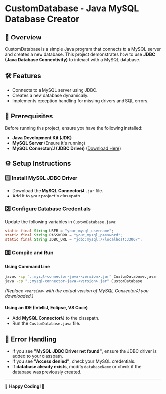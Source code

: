 # CustomDatabase - Java MySQL Database Creator

## 📌 Overview
CustomDatabase is a simple Java program that connects to a MySQL server and creates a new database. This project demonstrates how to use **JDBC (Java Database Connectivity)** to interact with a MySQL database.

## 🛠️ Features
- Connects to a MySQL server using JDBC.
- Creates a new database dynamically.
- Implements exception handling for missing drivers and SQL errors.

## 🚀 Prerequisites
Before running this project, ensure you have the following installed:

- **Java Development Kit (JDK)**  
- **MySQL Server** (Ensure it's running)  
- **MySQL Connector/J (JDBC Driver)** ([Download Here](https://dev.mysql.com/downloads/connector/j/))  

## ⚙️ Setup Instructions

### 1️⃣ Install MySQL JDBC Driver
- Download the **MySQL Connector/J** `.jar` file.  
- Add it to your project's classpath.

### 2️⃣ Configure Database Credentials
Update the following variables in `CustomDatabase.java`:
```java
static final String USER = "your_mysql_username";
static final String PASSWORD = "your_mysql_password";
static final String JDBC_URL = "jdbc:mysql://localhost:3306/";
```

### 3️⃣ Compile and Run
#### Using Command Line
```sh
javac -cp ".;mysql-connector-java-<version>.jar" CustomDatabase.java
java -cp ".;mysql-connector-java-<version>.jar" CustomDatabase
```
*(Replace `<version>` with the actual version of MySQL Connector/J you downloaded.)*

#### Using an IDE (IntelliJ, Eclipse, VS Code)
- Add **MySQL Connector/J** to the classpath.
- Run the `CustomDatabase.java` file.

## 🛑 Error Handling
- If you see **"MySQL JDBC Driver not found"**, ensure the JDBC driver is added to your classpath.  
- If you see **"Access denied"**, check your MySQL credentials.  
- If **database already exists**, modify `databaseName` or check if the database was previously created.

---
🔨 **Happy Coding!** 🔧
